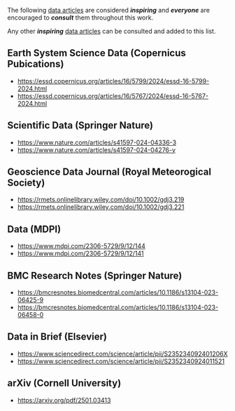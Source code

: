 The following [data articles](http://researchdata.springernature.com/posts/data-articles-what-are-they-and-how-can-they-benefit-me) are considered ***inspiring*** and ***everyone*** are encouraged to ***consult*** them throughout this work.

Any other ***inspiring*** [data articles](http://researchdata.springernature.com/posts/data-articles-what-are-they-and-how-can-they-benefit-me) can be consulted and added to this list.

## Earth System Science Data (Copernicus Pubications)

* https://essd.copernicus.org/articles/16/5799/2024/essd-16-5799-2024.html
* https://essd.copernicus.org/articles/16/5767/2024/essd-16-5767-2024.html

## Scientific Data (Springer Nature)

* https://www.nature.com/articles/s41597-024-04336-3
* https://www.nature.com/articles/s41597-024-04276-y

## Geoscience Data Journal (Royal Meteorogical Society)

* https://rmets.onlinelibrary.wiley.com/doi/10.1002/gdj3.219
* https://rmets.onlinelibrary.wiley.com/doi/10.1002/gdj3.221

## Data (MDPI)

* https://www.mdpi.com/2306-5729/9/12/144
* https://www.mdpi.com/2306-5729/9/12/141

## BMC Research Notes (Springer Nature)

* https://bmcresnotes.biomedcentral.com/articles/10.1186/s13104-023-06425-9
* https://bmcresnotes.biomedcentral.com/articles/10.1186/s13104-023-06458-0

## Data in Brief (Elsevier)

* https://www.sciencedirect.com/science/article/pii/S235234092401206X
* https://www.sciencedirect.com/science/article/pii/S2352340924011521

## arXiv (Cornell University)

* https://arxiv.org/pdf/2501.03413